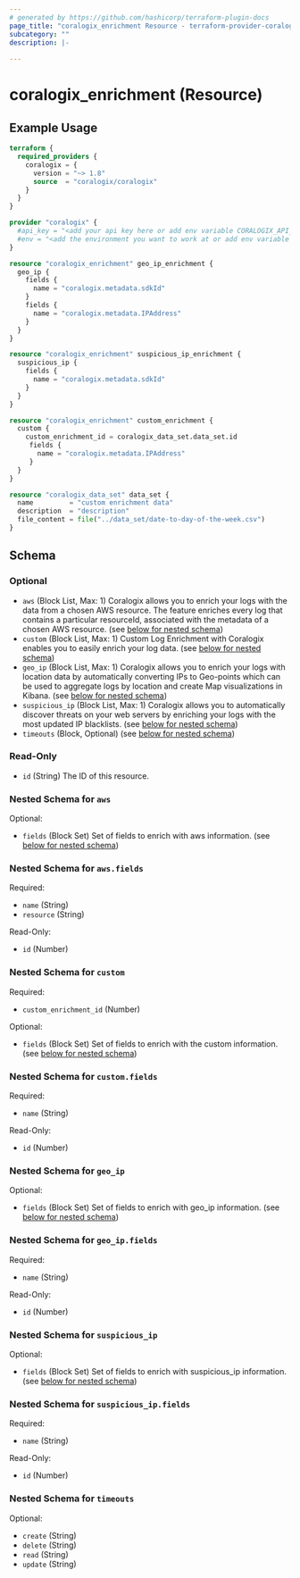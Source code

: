 ```yaml
---
# generated by https://github.com/hashicorp/terraform-plugin-docs
page_title: "coralogix_enrichment Resource - terraform-provider-coralogix"
subcategory: ""
description: |-
  
---
```


# coralogix_enrichment (Resource)



## Example Usage

```terraform
terraform {
  required_providers {
    coralogix = {
      version = "~> 1.8"
      source  = "coralogix/coralogix"
    }
  }
}

provider "coralogix" {
  #api_key = "<add your api key here or add env variable CORALOGIX_API_KEY>"
  #env = "<add the environment you want to work at or add env variable CORALOGIX_ENV>"
}

resource "coralogix_enrichment" geo_ip_enrichment {
  geo_ip {
    fields {
      name = "coralogix.metadata.sdkId"
    }
    fields {
      name = "coralogix.metadata.IPAddress"
    }
  }
}

resource "coralogix_enrichment" suspicious_ip_enrichment {
  suspicious_ip {
    fields {
      name = "coralogix.metadata.sdkId"
    }
  }
}

resource "coralogix_enrichment" custom_enrichment {
  custom {
    custom_enrichment_id = coralogix_data_set.data_set.id
     fields {
       name = "coralogix.metadata.IPAddress"
     }
  }
}

resource "coralogix_data_set" data_set {
  name         = "custom enrichment data"
  description  = "description"
  file_content = file("../data_set/date-to-day-of-the-week.csv")
}
```

<!-- schema generated by tfplugindocs -->
## Schema

### Optional

- `aws` (Block List, Max: 1) Coralogix allows you to enrich your logs with the data from a chosen AWS resource. The feature enriches every log that contains a particular resourceId, associated with the metadata of a chosen AWS resource. (see [below for nested schema](#nestedblock--aws))
- `custom` (Block List, Max: 1) Custom Log Enrichment with Coralogix enables you to easily enrich your log data. (see [below for nested schema](#nestedblock--custom))
- `geo_ip` (Block List, Max: 1) Coralogix allows you to enrich your logs with location data by automatically converting IPs to Geo-points which can be used to aggregate logs by location and create Map visualizations in Kibana. (see [below for nested schema](#nestedblock--geo_ip))
- `suspicious_ip` (Block List, Max: 1) Coralogix allows you to automatically discover threats on your web servers by enriching your logs with the most updated IP blacklists. (see [below for nested schema](#nestedblock--suspicious_ip))
- `timeouts` (Block, Optional) (see [below for nested schema](#nestedblock--timeouts))

### Read-Only

- `id` (String) The ID of this resource.

<a id="nestedblock--aws"></a>
### Nested Schema for `aws`

Optional:

- `fields` (Block Set) Set of fields to enrich with aws information. (see [below for nested schema](#nestedblock--aws--fields))

<a id="nestedblock--aws--fields"></a>
### Nested Schema for `aws.fields`

Required:

- `name` (String)
- `resource` (String)

Read-Only:

- `id` (Number)



<a id="nestedblock--custom"></a>
### Nested Schema for `custom`

Required:

- `custom_enrichment_id` (Number)

Optional:

- `fields` (Block Set) Set of fields to enrich with the custom information. (see [below for nested schema](#nestedblock--custom--fields))

<a id="nestedblock--custom--fields"></a>
### Nested Schema for `custom.fields`

Required:

- `name` (String)

Read-Only:

- `id` (Number)



<a id="nestedblock--geo_ip"></a>
### Nested Schema for `geo_ip`

Optional:

- `fields` (Block Set) Set of fields to enrich with geo_ip information. (see [below for nested schema](#nestedblock--geo_ip--fields))

<a id="nestedblock--geo_ip--fields"></a>
### Nested Schema for `geo_ip.fields`

Required:

- `name` (String)

Read-Only:

- `id` (Number)



<a id="nestedblock--suspicious_ip"></a>
### Nested Schema for `suspicious_ip`

Optional:

- `fields` (Block Set) Set of fields to enrich with suspicious_ip information. (see [below for nested schema](#nestedblock--suspicious_ip--fields))

<a id="nestedblock--suspicious_ip--fields"></a>
### Nested Schema for `suspicious_ip.fields`

Required:

- `name` (String)

Read-Only:

- `id` (Number)



<a id="nestedblock--timeouts"></a>
### Nested Schema for `timeouts`

Optional:

- `create` (String)
- `delete` (String)
- `read` (String)
- `update` (String)
